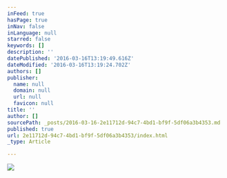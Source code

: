 ```yaml
---
inFeed: true
hasPage: true
inNav: false
inLanguage: null
starred: false
keywords: []
description: ''
datePublished: '2016-03-16T13:19:49.616Z'
dateModified: '2016-03-16T13:19:24.702Z'
authors: []
publisher:
  name: null
  domain: null
  url: null
  favicon: null
title: ''
author: []
sourcePath: _posts/2016-03-16-2e11712d-94c7-4bd1-bf9f-5df06a3b4353.md
published: true
url: 2e11712d-94c7-4bd1-bf9f-5df06a3b4353/index.html
_type: Article

---
```

![](https://the-grid-user-content.s3-us-west-2.amazonaws.com/bd933239-bef6-4ad5-9e07-492ee5e20644.jpg)